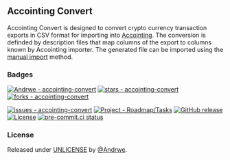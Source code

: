 ## Accointing Convert

Accointing Convert is designed to convert crypto currency transaction exports in CSV format for importing into [Accointing](https://accointing.com).
The conversion is definded by description files that map columns of the export to columns known by Accointing importer.
The generated file can be imported using the [manual import](https://hub.accointing.com/our-crypto-platform/connecting-your-exchange/import-accointing-com-data-faqs) method.

### Badges

[![Andrwe - accointing-convert](https://img.shields.io/static/v1?label=Andrwe&message=accointing-convert&color=blue&logo=github)](https://github.com/Andrwe/accointing-convert "Go to GitHub repo")
[![stars - accointing-convert](https://img.shields.io/github/stars/Andrwe/accointing-convert?style=social)](https://github.com/Andrwe/accointing-convert)
[![forks - accointing-convert](https://img.shields.io/github/forks/Andrwe/accointing-convert?style=social)](https://github.com/Andrwe/accointing-convert)

[![issues - accointing-convert](https://img.shields.io/github/issues/Andrwe/accointing-convert)](https://github.com/Andrwe/accointing-convert/issues)
[![Project - Roadmap/Tasks](https://img.shields.io/badge/Project-Roadmap%2FTasks-2ea44f?logo=github)](https://github.com/users/Andrwe/projects/1/views/1)
[![GitHub release](https://img.shields.io/github/release/Andrwe/accointing-convert?include_prereleases=&sort=semver&color=blue)](https://github.com/Andrwe/accointing-convert/releases/)
[![License](https://img.shields.io/badge/License-UNLICENSE-blue)](#license)
[![pre-commit.ci status](https://results.pre-commit.ci/badge/github/Andrwe/accointing-convert/main.svg)](https://results.pre-commit.ci/latest/github/Andrwe/accointing-convert/main)


### License

Released under [UNLICENSE](/LICENSE) by [@Andrwe](https://github.com/Andrwe).
